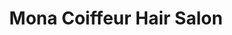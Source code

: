 ---
title: "Mona Coiffeur Hair Salon"
url: /metairie/mona-coiffeur-hair-salon/
shop: hairdresser
---